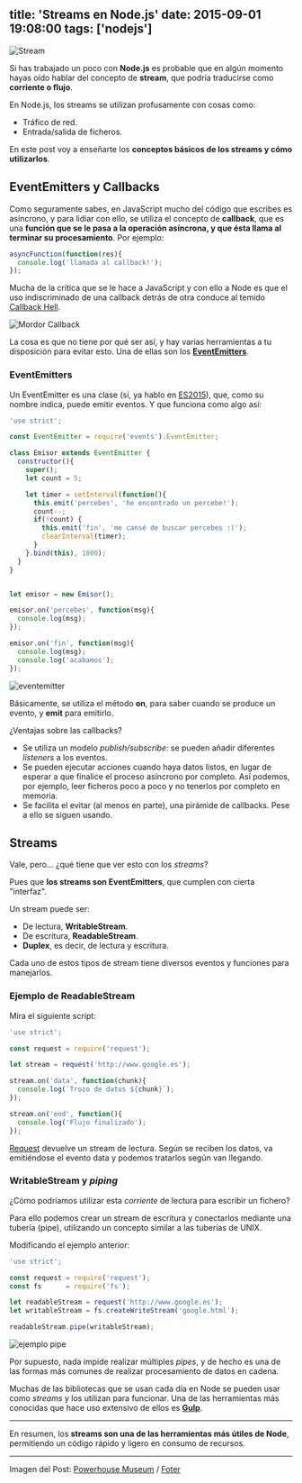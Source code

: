 title: 'Streams en Node.js'
date: 2015-09-01 19:08:00
tags: ['nodejs']
---
![Stream](/images/2015-09/mosman-bay-falls.jpg)

Si has trabajado un poco con **Node.js** es probable que en algún momento hayas oído hablar del concepto de **stream**, que podría traducirse como **corriente o flujo**.

En Node.js, los streams se utilizan profusamente con cosas como:

* Tráfico de red.
* Entrada/salida de ficheros.

En este post voy a enseñarte los **conceptos básicos de los streams y cómo utilizarlos**.

## EventEmitters y Callbacks

Como seguramente sabes, en JavaScript mucho del código que escribes es asíncrono, y para lidiar con ello, se utiliza el concepto de **callback**, que es una **función que se le pasa a la operación asíncrona, y que ésta llama al terminar su procesamiento**. Por ejemplo:

```javascript
asyncFunction(function(res){
  console.log('llamada al callback!');
});
```

Mucha de la crítica que se le hace a JavaScript y con ello a Node es que el uso indiscriminado de una callback detrás de otra conduce al temido [Callback Hell](http://callbackhell.com/).

![Mordor Callback](/images/2015-09/mordor.jpg)

La cosa es que no tiene por qué ser así, y hay varias herramientas a tu disposición para evitar esto. Una de ellas son los **[EventEmitters](https://iojs.org/api/events.html#events_class_events_eventemitter)**.

### EventEmitters

Un EventEmitter es una clase (sí, ya hablo en [ES2015](https://developer.mozilla.org/en-US/docs/Web/JavaScript/Reference/Classes)), que, como su nombre indica, puede emitir eventos. Y que funciona como algo así:

```javascript
'use strict';

const EventEmitter = require('events').EventEmitter;

class Emisor extends EventEmitter {
  constructor(){
    super();
    let count = 5;

    let timer = setInterval(function(){
      this.emit('percebes', 'he encontrado un percebe!');
      count--;
      if(!count) {
        this.emit('fin', 'me cansé de buscar percebes :(');
        clearInterval(timer);
      }
    }.bind(this), 1000);
  }
}


let emisor = new Emisor();

emisor.on('percebes', function(msg){
  console.log(msg);
});

emisor.on('fin', function(msg){
  console.log(msg);
  console.log('acabamos');
});
```
![eventemitter](/images/2015-09/evemitter.png)

Básicamente, se utiliza el método **on**, para saber cuando se produce un evento, y **emit** para emitirlo.

¿Ventajas sobre las callbacks?

* Se utiliza un modelo *publish/subscribe*: se pueden añadir diferentes *listeners* a los eventos.
* Se pueden ejecutar acciones cuando haya datos listos, en lugar de esperar a que finalice el proceso asíncrono por completo. Así podemos, por ejemplo, leer ficheros poco a poco y no tenerlos por completo en memoria.
* Se facilita el evitar (al menos en parte), una pirámide de callbacks. Pese a ello se siguen usando.


## Streams

Vale, pero... ¿qué tiene que ver esto con los *streams*?

Pues que **los streams son EventEmitters**, que cumplen con cierta "interfaz".

Un stream puede ser:

* De lectura, **WritableStream**.
* De escritura, **ReadableStream**.
* **Duplex**, es decir, de lectura y escritura.

Cada uno de estos tipos de stream tiene diversos eventos y funciones para manejarlos.

### Ejemplo de ReadableStream

Mira el siguiente script:

```javascript
'use strict';

const request = require('request');

let stream = request('http://www.google.es');

stream.on('data', function(chunk){
  console.log(`Trozo de datos ${chunk}`);
});

stream.on('end', function(){
  console.log('Flujo finalizado');
});
```

[Request](https://www.npmjs.com/package/request) devuelve un stream de lectura. Según se reciben los datos, va emitiéndose el evento data y podemos tratarlos según van llegando.

### WritableStream y *piping*

¿Cómo podríamos utilizar esta *corriente* de lectura para escribir un fichero?

Para ello podemos crear un stream de escritura y conectarlos mediante una tubería (pipe), utilizando un concepto similar a las tuberías de UNIX.

Modificando el ejemplo anterior:

```javascript
'use strict';

const request = require('request');
const fs      = require('fs');

let readableStream = request('http://www.google.es');
let writableStream = fs.createWriteStream('google.html');

readableStream.pipe(writableStream);
```

![ejemplo pipe](/images/2015-09/ejemplo.png)

Por supuesto, nada impide realizar múltiples *pipes*, y de hecho es una de las formas más comunes de realizar procesamiento de datos en cadena.

Muchas de las bibliotecas que se usan cada día en Node se pueden usar como *streams* y los utilizan para funcionar. Una de las herramientas más conocidas que hace uso extensivo de ellos es **[Gulp](http://gulpjs.com/)**.



---

En resumen, los **streams son una de las herramientas más útiles de Node**, permitiendo un código rápido y ligero en consumo de recursos.

---

Imagen del Post: <a href="https://www.flickr.com/photos/powerhouse_museum/2484289367/">Powerhouse Museum</a> / <a href="http://foter.com/">Foter</a>
